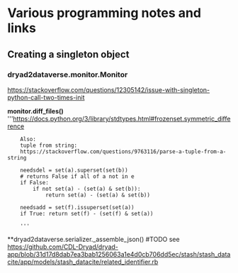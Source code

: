 # Various programming notes and links
## Creating a singleton object
### dryad2dataverse.monitor.Monitor

<https://stackoverflow.com/questions/12305142/issue-with-singleton-python-call-two-times-init>

**monitor.diff_files()**
        '''https://docs.python.org/3/library/stdtypes.html#frozenset.symmetric_difference

        Also:
        tuple from string:
        https://stackoverflow.com/questions/9763116/parse-a-tuple-from-a-string

        needsdel = set(a).superset(set(b))
        # returns False if all of a not in e
        if False:
            if not set(a) - (set(a) & set(b)):
                return set(a) - (set(a) & set(b))

        needsadd = set(f).issuperset(set(a))
        if True: return set(f) - (set(f) & set(a))

        '''

**dryad2dataverse.serializer._assemble_json()
#TODO see https://github.com/CDL-Dryad/dryad-app/blob/31d17d8dab7ea3bab1256063a1e4d0cb706dd5ec/stash/stash_datacite/app/models/stash_datacite/related_identifier.rb

